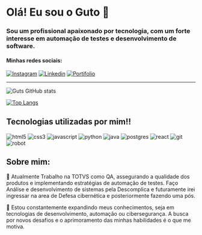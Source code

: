 # Olá! Eu sou o Guto 👋

### Sou um profissional apaixonado por tecnologia, com um forte interesse em automação de testes e desenvolvimento de software.
#### Minhas redes sociais:
[![Instagram](https://img.shields.io/badge/Instagram-E4405F?style=for-the-badge&logo=instagram&logoColor=white)](https://www.instagram.com/guts.okx/)
[![Linkedin](https://img.shields.io/badge/LinkedIn-0077B5?style=for-the-badge&logo=linkedin&logoColor=white)](https://www.linkedin.com/in/guto-oliveira-227580294/)
[![Portifolio](https://img.shields.io/badge/website-000000?style=for-the-badge&logo=About.me&logoColor=white)](https://guto-oliveira-portifolio.vercel.app/)

-------------------------------------
![Guts GitHub stats](https://github-readme-stats.vercel.app/api?username=Guts-01&show_icons=true&theme=dracula)

[![Top Langs](https://github-readme-stats.vercel.app/api/top-langs/?username=Guts-01&layout=compact)](https://github.com/anuraghazra/github-readme-stats)

## Tecnologias utilizadas por mim!!
<div style="display: inline_block">
  <img align="center" alt="html5" src="https://img.shields.io/badge/HTML5-E34F26?style=for-the-badge&logo=html5&logoColor=white"/>
  <img align="center" alt="css3" src="https://img.shields.io/badge/CSS3-1572B6?style=for-the-badge&logo=css3&logoColor=white"/>
  <img align="center" alt="javascript" src="https://img.shields.io/badge/JavaScript-F7DF1E?style=for-the-badge&logo=javascript&logoColor=black"/>
  <img align="center" alt="python" src="https://img.shields.io/badge/Python-3776AB?style=for-the-badge&logo=python&logoColor=white"/>
  <img align="center" alt="java" src="https://img.shields.io/badge/Java-ED8B00?style=for-the-badge&logo=openjdk&logoColor=white"/>
  <img align="center" alt="postgres" src="https://img.shields.io/badge/PostgreSQL-316192?style=for-the-badge&logo=postgresql&logoColor=white"/>
  <img align="center" alt="react" src="https://img.shields.io/badge/React-20232A?style=for-the-badge&logo=react&logoColor=61DAFB"/>
  <img align="center" alt="git" src="https://img.shields.io/badge/GIT-E44C30?style=for-the-badge&logo=git&logoColor=white"/>
  <img align="center" alt="robot" src="https://img.shields.io/badge/Robot%20Framework-000000?style=for-the-badge&logo=robot-framework&logoColor=white"/>
</div>

## Sobre mim:
🚀 Atualmente Trabalho na TOTVS como QA, assegurando a qualidade dos produtos e implementando estratégias de automação de testes.
Faço Análise e desenvolvimento de sistemas pela Descomplica e futuramente irei ingressar na area de Defesa cibernética e posteriormente fazendo uma pós.

🌱 Estou constantemente expandindo meus conhecimentos, seja em tecnologias de desenvolvimento, automação ou cibersegurança. A busca por novos desafios e o aprimoramento das minhas habilidades é o que me motiva.
